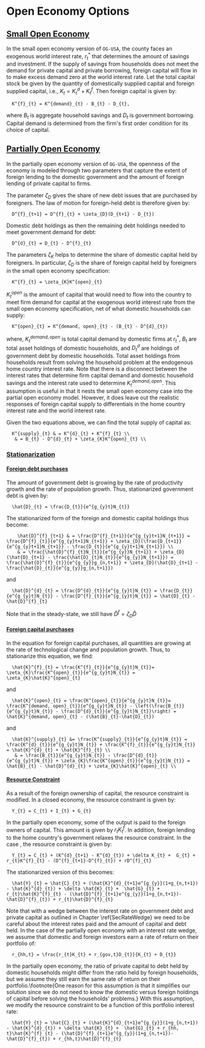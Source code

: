 # Open Economy Options

## [Small Open Economy](#SecSmallOpen)
In the small open economy version of `OG-USA`, the county faces an exogenous world interest rate, $r^{*}_{t}$ that determines the amount of savings and investment.  If the supply of savings from households does not meet the demand for private capital and private borrowing, foreign capital will flow in to make excess demand zero at the world interest rate.  Let the total capital stock be given by the quantity of domestically supplied capital and foreign supplied capital, i.e., $K_{t}= K^{d}_{t}+K^{f}_{t}$.  Then foreign capital is given by:

```{math}
  K^{f}_{t} = K^{demand}_{t} - B_{t} - D_{t},
```

where $B_{t}$ is aggregate household savings and $D_{t}$ is government borrowing.  Capital demand is determined from the firm's first order condition for its choice of capital.

## [Partially Open Economy](#SecPartialOpen)

In the partially open economy version of `OG-USA`, the openness of the economy is modeled through two parameters that capture the extent of foreign lending to the domestic government and the amount of foreign lending of private capital to firms.


The parameter $\zeta_{D}$ gives the share of new debt issues that are purchased by foreigners.  The law of motion for foreign-held debt is therefore given by:

```{math}
  D^{f}_{t+1} = D^{f}_{t} + \zeta_{D}(D_{t+1} - D_{t})
```

Domestic debt holdings as then the remaining debt holdings needed to meet government demand for debt:

```{math}
  D^{d}_{t} = D_{t} - D^{f}_{t}
```


The parameters $\zeta_{K}$ helps to determine the share of domestic capital held by foreigners.  In particular, $\zeta_{D}$ is the share of foreign capital held by foreigners in the small open economy specification:

```{math}
  K^{f}_{t} = \zeta_{K}K^{open}_{t}
```

$K^{open}_{t}$ is the amount of capital that would need to flow into the country to meet firm demand for capital at the exogenous world interest rate from the small open economy specification, net of what domestic households can supply:

```{math}
  K^{open}_{t} = K^{demand, open}_{t} - (B_{t} - D^{d}_{t})
```

where, $K^{demand, open}_{t}$ is total capital demand by domestic firms at $r^
{*}_{t}$, $B_{t}$ are total asset holdings of domestic households, and $D^{d}_{t}$ are holdings of government debt by domestic households.  Total asset holdings from households result from solving the household problem at the endogenous home country interest rate.  Note that there is a disconnect between the interest rates that determine firm capital demand and domestic household savings and the interest rate used to determine $K^{demand, open}_{t}$.  This assumption is useful in that it nests the small open economy case into the partial open economy model.  However, it does leave out the realistic responses of foreign capital supply to differentials in the home country interest rate and the world interest rate.

Given the two equations above, we can find the total supply of capital as:

```{math}
  K^{supply}_{t} & = K^{d}_{t} + K^{f}_{t} \\
   & = B_{t} - D^{d}_{t} + \zeta_{K}K^{open}_{t} \\
```


### [Stationarization](#SecOpenStationary)

#### [Foreign debt purchases](#SecForeignDebt)

The amount of government debt is growing by the rate of productivity growth and the rate of population growth.  Thus, stationarized government debt is given by:

```{math}
  \hat{D}_{t} = \frac{D_{t}}{e^{g_{y}t}N_{t}}
```

The stationarized form of the foreign and domestic capital holdings thus become:

```{math}
    \hat{D}^{f}_{t+1} & = \frac{D^{f}_{t+1}}{e^{g_{y}t+1}N_{t+1}} = \frac{D^{f}_{t}}{e^{g_{y}t+1}N_{t+1}} + \zeta_{D}(\frac{D_{t+1}}{e^{g_{y}t+1}N_{t+1}} - \frac{D_{t}}{e^{g_{y}t+1}N_{t+1}}) \\
    & = \frac{\hat{D}^{f}_{t}N_{t}}{e^{g_{y}}N_{t+1}} + \zeta_{D}(\hat{D}_{t+1} - \frac{\hat{D}_{t}N_{t}}{e^{g_{y}}N_{t+1}}) = \frac{\hat{D}^{f}_{t}}{e^{g_{y}}g_{n,t+1}} + \zeta_{D}(\hat{D}_{t+1} - \frac{\hat{D}_{t}}{e^{g_{y}}g_{n,t+1}})
```

and

```{math}
  \hat{D}^{d}_{t} = \frac{D^{d}_{t}}{e^{g_{y}t}N_{t}} = \frac{D_{t}}{e^{g_{y}t}N_{t}} - \frac{D^{f}_{t}}{e^{g_{y}t}N_{t}} = \hat{D}_{t} - \hat{D}^{f}_{t}
```


Note that in the steady-state, we still have $\hat{D}^{f} = \zeta_{D}\hat{D}$


#### [Foreign capital purchases](#SecSForeignCapital)

In the equation for foreign capital purchases, all quantities are growing at the rate of technological change and population growth.  Thus, to stationarize this equation, we find:

```{math}
  \hat{K}^{f}_{t} = \frac{K^{f}_{t}}{e^{g_{y}t}N_{t}}= \zeta_{K}\frac{K^{open}_{t}}{e^{g_{y}t}N_{t}} = \zeta_{K}\hat{K}^{open}_{t}
```

and

```{math}
  \hat{K}^{open}_{t} = \frac{K^{open}_{t}}{e^{g_{y}t}N_{t}}= \frac{K^{demand, open}_{t}}{e^{g_{y}t}N_{t}} - \left(\frac{B_{t}}{e^{g_{y}t}N_{t}} - \frac{D^{d}_{t}}{e^{g_{y}t}N_{t}}\right) = \hat{K}^{demand, open}_{t} - (\hat{B}_{t}-\hat{D}_{t})
```

and

```{math}
  \hat{K}^{supply}_{t} &= \frac{K^{supply}_{t}}{e^{g_{y}t}N_{t}} = \frac{K^{d}_{t}}{e^{g_{y}t}N_{t}} + \frac{K^{f}_{t}}{e^{g_{y}t}N_{t}} = \hat{K}^{d}_{t} + \hat{K}^{f}_{t} \\
   & = \frac{B_{t}}{e^{g_{y}t}N_{t}} - \frac{D^{d}_{t}}{e^{g_{y}t}N_{t}} + \zeta_{K}\frac{K^{open}_{t}}{e^{g_{y}t}N_{t}} = \hat{B}_{t} - \hat{D}^{d}_{t} + \zeta_{K}\hat{K}^{open}_{t} \\
```

#### [Resource Constraint](#SecOpenRC)

As a result of the foreign ownership of capital, the resource constraint is modified.  In a closed economy, the resource constraint is given by:

```{math}
  Y_{t} = C_{t} + I_{t} + G_{t}
```

In the partially open economy, some of the output is paid to the foreign owners of capital.  This amount is given by $r_{t}K^{f}_{t}$.  In addition, foreign lending to the home country's government relaxes the resource constraint.  In the case , the resource constraint is given by:

```{math}
  Y_{t} = C_{t} + (K^{d}_{t+1} - K^{d}_{t}) + \delta K_{t} +  G_{t} + r_{t}K^{f}_{t} - (D^{f}_{t+1}-D^{f}_{t}) + rD^{f}_{t}
```

The stationarized version of this becomes:

```{math}
  \hat{Y}_{t} = \hat{C}_{t} + (\hat{K}^{d}_{t+1}e^{g_{y}}(1+g_{n,t+1}) - \hat{K}^{d}_{t}) + \delta \hat{K}_{t} +  \hat{G}_{t} + r_{t}\hat{K}^{f}_{t} - (\hat{D}^{f}_{t+1}e^{g_{y}}(1+g_{n,t+1})- \hat{D}^{f}_{t}) + r_{t}\hat{D}^{f}_{t}
```

Note that with a wedge between the interest rate on government debt and private capital as outlined in Chapter \ref{SecRateWedge} we need to be careful about the interest rates paid and the amount of capital and debt held.  In the case of the partially open economy with an interest rate wedge, we assume that domestic and foreign investors earn a rate of return on their portfolio of:

```{math}
  r_{hh,t} = \frac{r_{t}K_{t} + r_{gov,t}D_{t}}{K_{t} + D_{t}}
```

In the partially open economy, the ratio of private capital to debt held by domestic households might differ from the ratio held by foreign households, but we assume they still earn the same rate of return on their portfolio.\footnote{One reason for this assumption is that it simplifies our solution since we do not need to know the domestic versus foreign holdings of capital before solving the households' problems.}  With this assumption, we modify the resource constraint to be a function of this portfolio interest rate:

```{math}
  \hat{Y}_{t} = \hat{C}_{t} + (\hat{K}^{d}_{t+1}e^{g_{y}}(1+g_{n,t+1}) - \hat{K}^{d}_{t}) + \delta \hat{K}_{t} +  \hat{G}_{t} + r_{hh, t}\hat{K}^{f}_{t} - (\hat{D}^{f}_{t+1}e^{g_{y}}(1+g_{n,t+1})- \hat{D}^{f}_{t}) + r_{hh,t}\hat{D}^{f}_{t}
```
